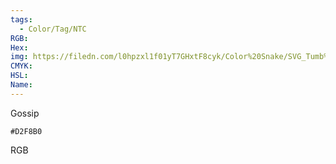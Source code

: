 ```yaml
---
tags:
  - Color/Tag/NTC
RGB:
Hex:
img: https://filedn.com/l0hpzxl1f01yT7GHxtF8cyk/Color%20Snake/SVG_Tumb%20Mass%20No%20Name/D2F8B0.svg
CMYK:
HSL:
Name:
---
```

Gossip
```palette
#D2F8B0
```
RGB
